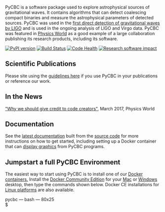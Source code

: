 PyCBC is a software package used to explore astrophysical sources of gravitational waves. It contains algorithms that can detect coalescing compact binaries and measure the astrophysical parameters of detected sources. PyCBC was used in the [first direct detection of gravitational waves by LIGO](https://journals.aps.org/prl/abstract/10.1103/PhysRevLett.116.061102) and is used in the ongoing analysis of LIGO and Virgo data.  PyCBC was featured in [Physics World](http://live.iop-pp01.agh.sleek.net/2017/02/26/why-we-should-give-credit-to-code%E2%80%AFcreators/) as a good example of a large collaboration publishing its research products, including its software.

[![PyPI version](https://badge.fury.io/py/PyCBC.svg)](https://badge.fury.io/py/PyCBC)
[![Build Status](https://travis-ci.org/ligo-cbc/pycbc.svg?branch=master)](https://travis-ci.org/ligo-cbc/pycbc)
[![Code Health](https://landscape.io/github/ligo-cbc/pycbc/master/landscape.svg?style=flat)](https://landscape.io/github/ligo-cbc/pycbc/master)
[![Research software impact](http://depsy.org/api/package/pypi/PyCBC/badge.svg)](http://depsy.org/package/python/PyCBC)

## Scientific Publications
Please site using the [guidelines here](http://ligo-cbc.github.io/pycbc/latest/html/credit.html) if you use PyCBC in your publications or reference our work.

## In the News

 ["Why we should give credit to code creators"](http://iopscience.iop.org/article/10.1088/2058-7058/30/3/37/pdf), March 2017, Physics World

## Documentation

See the [latest documentation](pycbc/latest/html/) built from the [source code](https://github.com/ligo-cbc/pycbc) for more instructions on how to get started, including setting up a Docker container that can [display graphics](http://ligo-cbc.github.io/pycbc/latest/html/docker.html) from PyCBC programs.

## Jumpstart a full PyCBC Environment

The easiest way to start using PyCBC is to install one of our [Docker containers.](https://hub.docker.com/u/pycbc/) Install the [Docker Community Edition](https://www.docker.com/community-edition) for your [Mac](https://store.docker.com/editions/community/docker-ce-desktop-mac?tab=description) or [Windows](https://store.docker.com/editions/community/docker-ce-desktop-windows?tab=description) desktop, then type the commands shown below. Docker CE installations for [Linux platforms](https://www.docker.com/community-edition#/download) are also available.

<script src="https://raw.githubusercontent.com/mattboldt/typed.js/v1.1.7/js/typed.js" charset="utf-8"></script>
<script type="text/javascript">
	document.addEventListener("DOMContentLoaded", function(){
		Typed.new(".element", {
			strings: ["^500<strong>docker pull pycbc/pycbc-el7:latest</strong><br>$ ^500<strong>docker run -it pycbc/pycbc-el7:latest /bin/bash -l</strong><br>&#40;pycbc-software&#41;&#91;pycbc@37184573e664 &#126;&#93;$ ^500<strong>python</strong><br>Python 2.7.5 &#40;default, Nov  6 2016, 00:28:07&#41;<br>&#91;GCC 4.8.5 20150623 &#40;Red Hat 4.8.5-11&#41;&#93; on linux2<br>&gt;&gt;&gt; ^500<strong>execfile&#40;&quot;/home/pycbc/src/pycbc/examples/waveform/match_waveform.py&quot;&#41;</strong><br>^1000The match is: 0.953<br>&gt;&gt;&gt; ^500<strong>from pycbc.waveform import td_approximants</strong><br>&gt;&gt;&gt; ^500<strong>print td_approximants&#40;&#41;&#91;20:24&#93;</strong><br>['SEOBNRv3', 'SEOBNRv2', 'SpinTaylorT1', 'SEOBNRv4']<br>&gt;&gt;&gt; "],
			typeSpeed: 0
		});
	});
</script>

<div class="text-editor-wrap">
		<div class="title-bar"><span class="title">pycbc &mdash; bash &mdash; 80x<span class="terminal-height">25</span></span></div>
		<div class="text-body">
			$ <span class="element"></span>
		</div>
</div>

